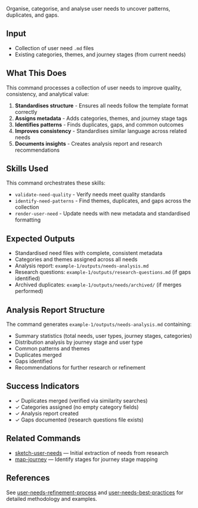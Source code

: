 Organise, categorise, and analyse user needs to uncover patterns, duplicates, and gaps.

## Input

- Collection of user need `.md` files
- Existing categories, themes, and journey stages (from current needs)

## What This Does

This command processes a collection of user needs to improve quality, consistency, and analytical value:

1. **Standardises structure** - Ensures all needs follow the template format correctly
2. **Assigns metadata** - Adds categories, themes, and journey stage tags
3. **Identifies patterns** - Finds duplicates, gaps, and common outcomes
4. **Improves consistency** - Standardises similar language across related needs
5. **Documents insights** - Creates analysis report and research recommendations

## Skills Used

This command orchestrates these skills:

- `validate-need-quality` - Verify needs meet quality standards
- `identify-need-patterns` - Find themes, duplicates, and gaps across the collection
- `render-user-need` - Update needs with new metadata and standardised formatting

## Expected Outputs

- Standardised need files with complete, consistent metadata
- Categories and themes assigned across all needs
- Analysis report: `example-1/outputs/needs-analysis.md`
- Research questions: `example-1/outputs/research-questions.md` (if gaps identified)
- Archived duplicates: `example-1/outputs/needs/archived/` (if merges performed)

## Analysis Report Structure

The command generates `example-1/outputs/needs-analysis.md` containing:

- Summary statistics (total needs, user types, journey stages, categories)
- Distribution analysis by journey stage and user type
- Common patterns and themes
- Duplicates merged
- Gaps identified
- Recommendations for further research or refinement

## Success Indicators

- ✓ Duplicates merged (verified via similarity searches)
- ✓ Categories assigned (no empty category fields)
- ✓ Analysis report created
- ✓ Gaps documented (research questions file exists)

## Related Commands

- [sketch-user-needs](commands/discovery/research/process/sketch-user-needs.md) — Initial extraction of needs from research
- [map-journey](commands/discovery/explore/map-journey.md) — Identify stages for journey stage mapping

## References

See [user-needs-refinement-process](references/user-needs-refinement-process.md) and [user-needs-best-practices](references/user-needs-best-practices.md) for detailed methodology and examples.
